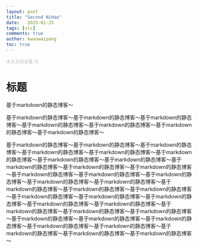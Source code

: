 ```yaml
---
layout: post
title: "Second NiHao"
date:   2025-01-25
tags: [vlc]
comments: true
author: kwanwaipang
toc: true
---
```



<!-- * 目录
{:toc} -->
<script async src="//busuanzi.ibruce.info/busuanzi/2.3/busuanzi.pure.mini.js">
</script>
<!-- pv的方式，单个用户点击1篇文章，本篇文章记录1次阅读量 -->
<span id="busuanzi_container_page_pv" style="font-family:Consolas;color:Silver;font-size:12px;">
		本文总阅读量:<span id="busuanzi_container_page_pv" style="font-family:Consolas;color:Silver;font-size:12px;"></span>次
</span>


# 标题
基于markdown的静态博客～

基于markdown的静态博客～基于markdown的静态博客～基于markdown的静态博客～基于markdown的静态博客～基于markdown的静态博客～基于markdown的静态博客～基于markdown的静态博客～


基于markdown的静态博客～基于markdown的静态博客～基于markdown的静态博客～基于markdown的静态博客～基于markdown的静态博客～基于markdown的静态博客～基于markdown的静态博客～基于markdown的静态博客～基于markdown的静态博客～基于markdown的静态博客～基于markdown的静态博客～基于markdown的静态博客～基于markdown的静态博客～基于markdown的静态博客～基于markdown的静态博客～基于markdown的静态博客～基于markdown的静态博客～基于markdown的静态博客～基于markdown的静态博客～基于markdown的静态博客～基于markdown的静态博客～基于markdown的静态博客～基于markdown的静态博客～基于markdown的静态博客～基于markdown的静态博客～基于markdown的静态博客～基于markdown的静态博客～基于markdown的静态博客～基于markdown的静态博客～基于markdown的静态博客～基于markdown的静态博客～基于markdown的静态博客～基于markdown的静态博客～基于markdown的静态博客～基于markdown的静态博客～

